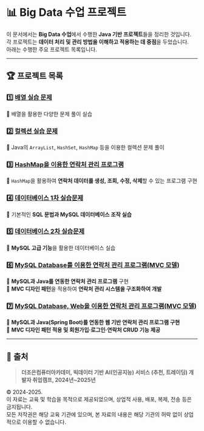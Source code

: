 # 📊 Big Data 수업 프로젝트

이 문서에서는 **Big Data 수업**에서 수행한 **Java 기반 프로젝트**들을 정리한 것입니다.  
각 프로젝트는 **데이터 처리 및 관리 방법을 이해하고 적용하는 데 중점**을 두었습니다.  
아래는 수행한 주요 프로젝트 목록입니다.

---

## 🏆 **프로젝트 목록**
### 1️⃣ **[배열 실습 문제](https://github.com/kimnahyeon99/Bigdata19/tree/main/01.%20%EB%B0%B0%EC%97%B4%20%EC%8B%A4%EC%8A%B5%EB%AC%B8%EC%A0%9C)**
🔹 배열을 활용한 다양한 문제 풀이 실습  

### 2️⃣ **[컬렉션 실습 문제](https://github.com/kimnahyeon99/Bigdata19/tree/main/02.%20%EC%BB%AC%EB%A0%89%EC%85%98%20%EC%8B%A4%EC%8A%B5%EB%AC%B8%EC%A0%9C)**
🔹 Java의 `ArrayList`, `HashSet`, `HashMap` 등을 이용한 컬렉션 문제 풀이  

### 3️⃣ **[HashMap을 이용한 연락처 관리 프로그램](https://github.com/kimnahyeon99/Bigdata19/tree/main/03.%20%EC%97%B0%EB%9D%BD%EC%B2%98%20%EA%B4%80%EB%A6%AC%20%ED%94%84%EB%A1%9C%EA%B7%B8%EB%9E%A8(HashMap))**
🔹 `HashMap`을 활용하여 **연락처 데이터를 생성, 조회, 수정, 삭제**할 수 있는 프로그램 구현  

### 4️⃣ **[데이터베이스 1차 실습문제](https://github.com/kimnahyeon99/Bigdata19/tree/main/04.%20%EB%8D%B0%EC%9D%B4%ED%84%B0%EB%B2%A0%EC%9D%B4%EC%8A%A4%201%EC%B0%A8%20%EC%8B%A4%EC%8A%B5%EB%AC%B8%EC%A0%9C)**
🔹 기본적인 **SQL 문법과 MySQL 데이터베이스 조작 실습**  

### 5️⃣ **[데이터베이스 2차 실습문제](https://github.com/kimnahyeon99/Bigdata19/tree/main/05.%20%EB%8D%B0%EC%9D%B4%ED%84%B0%EB%B2%A0%EC%9D%B4%EC%8A%A4%202%EC%B0%A8%20%EC%8B%A4%EC%8A%B5%EB%AC%B8%EC%A0%9C)**
🔹 **MySQL 고급 기능**을 활용한 데이터베이스 실습  

### 6️⃣ **[MySQL Database를 이용한 연락처 관리 프로그램(MVC 모델)](https://github.com/kimnahyeon99/Bigdata19/tree/main/06.%20%EC%97%B0%EB%9D%BD%EC%B2%98%20%EA%B4%80%EB%A6%AC%20%ED%94%84%EB%A1%9C%EA%B7%B8%EB%9E%A8(DB))**
🔹 **MySQL과 Java를 연동한 연락처 관리 프로그램** 구현  
🔹 **MVC 디자인 패턴**을 적용하여 **연락처 관리 시스템을 구조화하여 개발**

### 7️⃣ **[MySQL Database, Web을 이용한 연락처 관리 프로그램(MVC 모델)](https://github.com/kimnahyeon99/Bigdata19/tree/main/07.%20%EC%97%B0%EB%9D%BD%EC%B2%98%20%EA%B4%80%EB%A6%AC%20%ED%94%84%EB%A1%9C%EA%B7%B8%EB%9E%A8(DB%2C%20WEB))**
🔹 **MySQL과 Java(Spring Boot)를 연동한 웹 기반 연락처 관리 프로그램 구현**  
🔹 **MVC 디자인 패턴 적용 및 회원가입·로그인·연락처 CRUD 기능 제공**

---

## 📢 출처
> **더조은컴퓨터아카데미, 빅데이터 기반 AI(인공지능) 서비스 (추천, 트레이딩) 개발자 취업캠프, 2024년~2025년**  

© 2024-2025.  
이 자료는 교육 및 학습을 목적으로 제공되었으며, 상업적 사용, 배포, 복제, 전송 등은 금지됩니다.  
모든 저작권은 해당 교육 기관에 있으며, 본 자료의 내용은 해당 기관의 허락 없이 상업적으로 이용할 수 없습니다.

